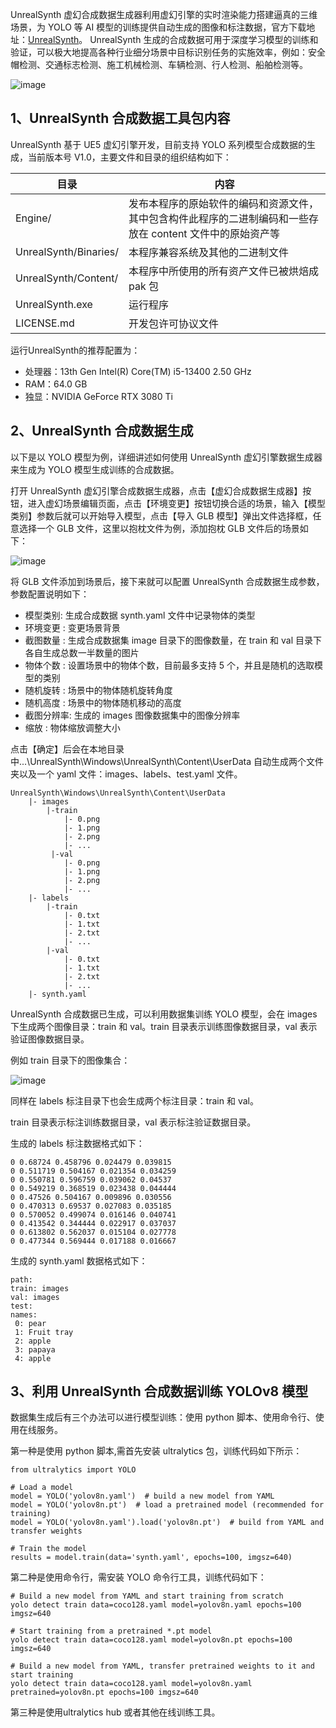 UnrealSynth 虚幻合成数据生成器利用虚幻引擎的实时渲染能力搭建逼真的三维场景，为 YOLO 等 AI 模型的训练提供自动生成的图像和标注数据，官方下载地址：[UnrealSynth](https://tools.nsdt.cloud/UnrealSynth)。
UnrealSynth 生成的合成数据可用于深度学习模型的训练和验证，可以极大地提高各种行业细分场景中目标识别任务的实施效率，例如：安全帽检测、交通标志检测、施工机械检测、车辆检测、行人检测、船舶检测等。

![image](https://github.com/ciga2011/UnrealSynth/assets/3120837/67e9c243-f6e9-4ec6-8e50-821290d17652)


## 1、UnrealSynth 合成数据工具包内容
UnrealSynth 基于 UE5 虚幻引擎开发，目前支持 YOLO 系列模型合成数据的生成，当前版本号 V1.0，主要文件和目录的组织结构如下：

|目录|	内容|	
|-|-|
|Engine/|	发布本程序的原始软件的编码和资源文件，其中包含构件此程序的二进制编码和一些存放在 content 文件中的原始资产等	|
|UnrealSynth/Binaries/|	本程序兼容系统及其他的二进制文件|	
|UnrealSynth/Content/|	本程序中所使用的所有资产文件已被烘焙成 pak 包|	
|UnrealSynth.exe|	运行程序|	
|LICENSE.md|	开发包许可协议文件|

运行UnrealSynth的推荐配置为：

- 处理器：13th Gen Intel(R) Core(TM) i5-13400 2.50 GHz
- RAM：64.0 GB
- 独显：NVIDIA GeForce RTX 3080 Ti

## 2、UnrealSynth 合成数据生成
以下是以 YOLO 模型为例，详细讲述如何使用 UnrealSynth 虚幻引擎数据生成器来生成为 YOLO 模型生成训练的合成数据。

打开 UnrealSynth 虚幻引擎合成数据生成器，点击【虚幻合成数据生成器】按钮，进入虚幻场景编辑页面，点击【环境变更】按钮切换合适的场景，输入【模型类别】参数后就可以开始导入模型，点击【导入 GLB 模型】弹出文件选择框，任意选择一个 GLB 文件，这里以抱枕文件为例，添加抱枕 GLB 文件后的场景如下：

![image](https://github.com/ciga2011/UnrealSynth/assets/3120837/ae8afc38-9b34-4387-a913-ed5557506f8b)


将 GLB 文件添加到场景后，接下来就可以配置 UnrealSynth 合成数据生成参数，参数配置说明如下：

- 模型类别: 生成合成数据 synth.yaml 文件中记录物体的类型
- 环境变更 : 变更场景背景
- 截图数量 : 生成合成数据集 image 目录下的图像数量，在 train 和 val 目录下各自生成总数一半数量的图片
- 物体个数 : 设置场景中的物体个数，目前最多支持 5 个，并且是随机的选取模型的类别
- 随机旋转 : 场景中的物体随机旋转角度
- 随机高度 : 场景中的物体随机移动的高度
- 截图分辨率: 生成的 images 图像数据集中的图像分辨率
- 缩放 : 物体缩放调整大小

点击【确定】后会在本地目录中...\UnrealSynth\Windows\UnrealSynth\Content\UserData 自动生成两个文件夹以及一个 yaml 文件：images、labels、test.yaml 文件。

```
UnrealSynth\Windows\UnrealSynth\Content\UserData
    |- images
        |-train
            |- 0.png
            |- 1.png
            |- 2.png
            |- ...
         |-val
            |- 0.png
            |- 1.png
            |- 2.png
            |- ...
    |- labels
        |-train
            |- 0.txt
            |- 1.txt
            |- 2.txt
            |- ...
        |-val
            |- 0.txt
            |- 1.txt
            |- 2.txt
            |- ...
    |- synth.yaml
```

UnrealSynth 合成数据已生成，可以利用数据集训练 YOLO 模型，会在 images 下生成两个图像目录：train 和 val。train 目录表示训练图像数据目录，val 表示验证图像数据目录。

例如 train 目录下的图像集合：

![image](https://github.com/ciga2011/UnrealSynth/assets/3120837/4708f713-6840-4df5-ac56-4e1660ac7721)


同样在 labels 标注目录下也会生成两个标注目录：train 和 val。

train 目录表示标注训练数据目录，val 表示标注验证数据目录。

生成的 labels 标注数据格式如下：
```
0 0.68724 0.458796 0.024479 0.039815
0 0.511719 0.504167 0.021354 0.034259
0 0.550781 0.596759 0.039062 0.04537
0 0.549219 0.368519 0.023438 0.044444
0 0.47526 0.504167 0.009896 0.030556
0 0.470313 0.69537 0.027083 0.035185
0 0.570052 0.499074 0.016146 0.040741
0 0.413542 0.344444 0.022917 0.037037
0 0.613802 0.562037 0.015104 0.027778
0 0.477344 0.569444 0.017188 0.016667
```

生成的 synth.yaml 数据格式如下：
```
path:
train: images
val: images
test:
names:
 0: pear
 1: Fruit tray
 2: apple
 3: papaya
 4: apple
```

## 3、利用 UnrealSynth 合成数据训练 YOLOv8 模型
数据集生成后有三个办法可以进行模型训练：使用 python 脚本、使用命令行、使用在线服务。

第一种是使用 python 脚本,需首先安装 ultralytics 包，训练代码如下所示：
```
from ultralytics import YOLO

# Load a model
model = YOLO('yolov8n.yaml')  # build a new model from YAML
model = YOLO('yolov8n.pt')  # load a pretrained model (recommended for training)
model = YOLO('yolov8n.yaml').load('yolov8n.pt')  # build from YAML and transfer weights

# Train the model
results = model.train(data='synth.yaml', epochs=100, imgsz=640)
```

第二种是使用命令行，需安装 YOLO 命令行工具，训练代码如下：
```
# Build a new model from YAML and start training from scratch
yolo detect train data=coco128.yaml model=yolov8n.yaml epochs=100 imgsz=640

# Start training from a pretrained *.pt model
yolo detect train data=coco128.yaml model=yolov8n.pt epochs=100 imgsz=640

# Build a new model from YAML, transfer pretrained weights to it and start training
yolo detect train data=coco128.yaml model=yolov8n.yaml pretrained=yolov8n.pt epochs=100 imgsz=640
```

第三种是使用ultralytics hub 或者其他在线训练工具。
